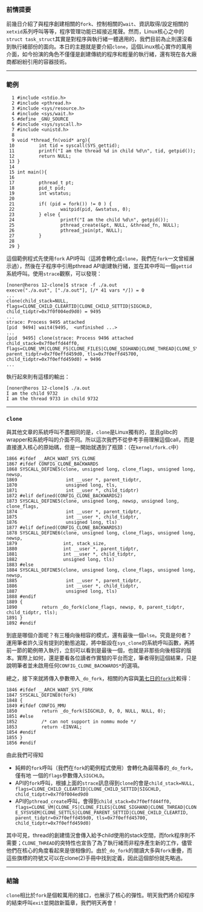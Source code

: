### 前情提要

前幾日介紹了與程序創建相關的`fork`、控制相關的`wait`、資訊取得/設定相關的`xetxid`系列呼叫等等，程序管理功能已經接近尾聲。然而，Linux核心之中的`struct task_struct`其實是對程序與執行緒一體適用的，我們目前為止則還沒看到執行緒部份的面向。本日的主題就是要介紹`clone`，這個Linux核心實作的萬用介面，如今扮演的角色不僅僅是創建傳統的程序和輕量的執行緒，還有現在各大廠商都紛紛引用的容器技術。

---
### 範例
```
  1 #include <stdio.h>
  2 #include <pthread.h>
  3 #include <sys/resource.h>
  4 #include <sys/wait.h>
  5 #define _GNU_SOURCE       
  6 #include <sys/syscall.h>
  7 #include <unistd.h>
  8          
  9 void *thread_fn(void* arg){
 10         int tid = syscall(SYS_gettid);                                                                                                   
 11         printf("I am the thread %d in child %d\n", tid, getpid());
 12         return NULL;
 13 }        
 14          
 15 int main(){
 16          
 17         pthread_t pt;
 18         pid_t pid;
 19         int wstatus;
 20          
 21         if( (pid = fork()) != 0 ) {
 22                 waitpid(pid, &wstatus, 0);
 23         } else {
 24                 printf("I am the child %d\n", getpid());
 25                 pthread_create(&pt, NULL, &thread_fn, NULL);
 26                 pthread_join(pt, NULL);
 27         }
 28          
 29 }        
```
這個範例程式先使用`fork` API呼叫（這將會轉化成`clone`，我們在`fork`一文曾經展示過），然後在子程序中引用pthread API創建執行緒，並在其中呼叫一個`gettid`系統呼叫。使用`strace`觀察，可以發現：
```
[noner@heros 12-clone]$ strace -f ./a.out 
execve("./a.out", ["./a.out"], [/* 41 vars */]) = 0
...
clone(child_stack=NULL, flags=CLONE_CHILD_CLEARTID|CLONE_CHILD_SETTID|SIGCHLD, child_tidptr=0x7f0f004ed9d0) = 9495
...
strace: Process 9495 attached
[pid  9494] wait4(9495,  <unfinished ...>
...
[pid  9495] clone(strace: Process 9496 attached
child_stack=0x7f0effd44ff0, flags=CLONE_VM|CLONE_FS|CLONE_FILES|CLONE_SIGHAND|CLONE_THREAD|CLONE_SYSVSEM|CLONE_SETTLS|CLONE_PARENT_SETTID|CLONE_CHILD_CLEARTID, parent_tidptr=0x7f0effd459d0, tls=0x7f0effd45700, child_tidptr=0x7f0effd459d0) = 9496
...
```
執行起來則有這樣的輸出：
```
[noner@heros 12-clone]$ ./a.out 
I am the child 9732
I am the thread 9733 in child 9732
```

---
### `clone`

與其他文章的系統呼叫不盡相同的是，`clone`是Linux獨有的，並且glibc的wrapper和系統呼叫的介面不同。所以這次我們不從參考手冊理解這個call，而是直接進入核心的原始碼，但是一開始就遇到了瓶頸：（在`kernel/fork.c`中）
```
1866 #ifdef __ARCH_WANT_SYS_CLONE
1867 #ifdef CONFIG_CLONE_BACKWARDS
1868 SYSCALL_DEFINE5(clone, unsigned long, clone_flags, unsigned long, newsp,
1869                  int __user *, parent_tidptr,
1870                  unsigned long, tls,
1871                  int __user *, child_tidptr)
1872 #elif defined(CONFIG_CLONE_BACKWARDS2)
1873 SYSCALL_DEFINE5(clone, unsigned long, newsp, unsigned long, clone_flags,
1874                  int __user *, parent_tidptr,
1875                  int __user *, child_tidptr,
1876                  unsigned long, tls)
1877 #elif defined(CONFIG_CLONE_BACKWARDS3)
1878 SYSCALL_DEFINE6(clone, unsigned long, clone_flags, unsigned long, newsp,
1879                 int, stack_size,
1880                 int __user *, parent_tidptr,
1881                 int __user *, child_tidptr,
1882                 unsigned long, tls)
1883 #else            
1884 SYSCALL_DEFINE5(clone, unsigned long, clone_flags, unsigned long, newsp,
1885                  int __user *, parent_tidptr,
1886                  int __user *, child_tidptr,                                                                                          
1887                  unsigned long, tls)
1888 #endif           
1889 {                
1890         return _do_fork(clone_flags, newsp, 0, parent_tidptr, child_tidptr, tls);
1891 }                
1892 #endif           
```
到底是哪個介面呢？有三種向後相容的模式，還有最後一個`else`。究竟是何者？運用筆者許久沒有提到的動態追蹤，將中斷設在`sys_clone`的系統呼叫函數，再將前一節的範例帶入執行，立刻可以看到是最後一個，也就是非那些向後相容的版本。實際上如何，還是要看各位讀者作實驗的平台而定，筆者得到這個結果，只是說明筆者並未啟用任何`CONFIG_CLONE_BACKWARDS*`的選項。

總之，接下來就將傳入參數帶入`_do_fork`，相關的內容與[第七日的`fork`](http://ithelp.ithome.com.tw/articles/10185342)比較得：
```
1846 #ifdef __ARCH_WANT_SYS_FORK
1847 SYSCALL_DEFINE0(fork)                                                                                                                   
1848 {              
1849 #ifdef CONFIG_MMU
1850         return _do_fork(SIGCHLD, 0, 0, NULL, NULL, 0);
1851 #else          
1852         /* can not support in nommu mode */
1853         return -EINVAL;
1854 #endif         
1855 }              
1856 #endif         
```
由此我們可得知
- 純粹的`fork`呼叫（我們在`fork`的範例程式使用）會轉化為最陽春的`_do_fork`，僅有地 一個的`flags`參數傳入`SIGCHLD`。
- API的`fork`呼叫，根據上面的`strace`訊息得到`clone`的會是`child_stack=NULL, flags=CLONE_CHILD_CLEARTID|CLONE_CHILD_SETTID|SIGCHLD, child_tidptr=0x7f0f004ed9d0`
- API的`pthread_create`呼叫，會得到`child_stack=0x7f0effd44ff0, flags=CLONE_VM|CLONE_FS|CLONE_FILES|CLONE_SIGHAND|CLONE_THREAD|CLONE_SYSVSEM|CLONE_SETTLS|CLONE_PARENT_SETTID|CLONE_CHILD_CLEARTID, parent_tidptr=0x7f0effd459d0, tls=0x7f0effd45700, child_tidptr=0x7f0effd459d0)`

其中可見，thread的創建情況會傳入給予child使用的stack空間，而fork程序則不需要；`CLONE_THREAD`的突特性也宣告了為了執行緒而非程序產生新的工作，儘管他們在核心的角度看起來是很相像的。由於`_do_fork`的閱讀大多與`fork`重疊，而這些旗標的符號又可以在clone(2)手冊中找到定義，因此這個部份就先略過。


---
### 結論

`clone`相比於`fork`是個較萬用的接口，也展示了核心的彈性。明天我們將介紹程序的結束呼叫`exit`並開啟新篇章，我們明天再會！
